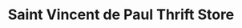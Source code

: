 ---
title: "Saint Vincent de Paul Thrift Store"
url: /lowell/saint-vincent-de-paul-thrift-store/
shop: charity
---